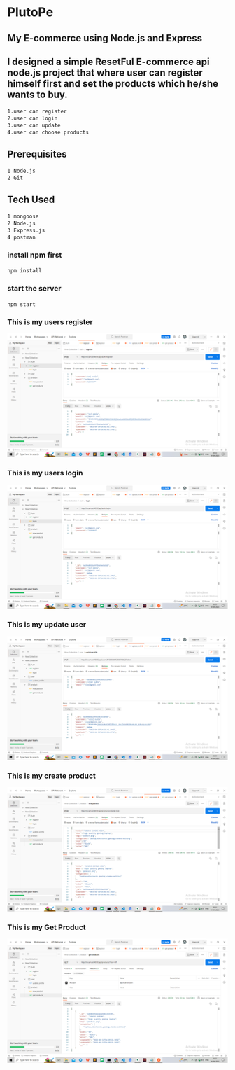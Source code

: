 # PlutoPe

## My E-commerce using Node.js and Express
## I designed a simple ResetFul E-commerce api node.js project that where user can register himself first and set the products which he/she wants to buy.
    1.user can register
    2.user can login
    3.user can update
    4.user can choose products


## Prerequisites
    1 Node.js
    2 Git
## Tech Used
    1 mongoose
    2 Node.js
    3 Express.js
    4 postman
### install npm first
`npm install `
### start the server
`npm start`
### This is my users register
![Alt text](images/Screenshot%20(306).png)
### This is my users login
![Alt text](images/Screenshot%20(307).png)
### This is my update user
![Alt text](images/Screenshot%20(311).png)
### This is my create product
![Alt text](images/Screenshot%20(312).png)
### This is my Get Product
![Alt text](images/Screenshot%20(310).png)

